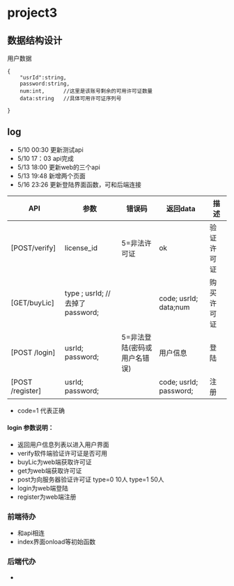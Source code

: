 # project3

## 数据结构设计
用户数据
```
{
	"usrId":string,
	password:string,
	num:int,      //这里是该账号剩余的可用许可证数量
	data:string   //具体可用许可证序列号
	
}
```
## log

+ 5/10 00:30 更新测试api
+ 5/10 17：03 api完成
+ 5/13 18:00 更新web的三个api
+ 5/13 19:48 新增两个页面
+ 5/16 23:26 更新登陆界面函数，可和后端连接


| API                           | 参数                                          | 错误码                            | 返回data                         | 描述     |
| ----------------------------- | --------------------------------------------- | --------------------------------- | -------------------------------- | -------- |
| [POST/verify]                 | license_id                                    | 5=非法许可证                       | ok                               | 验证许可证  |
| [GET/buyLic]                  |  type ; usrId; //去掉了password;              |                                   |  code; usrId; data;num              | 购买许可证  |
| [POST /login]                 | usrId; password;                              |5=非法登陆(密码或用户名错误)         | 用户信息                         |登陆|
| [POST /register]              |  usrId; password;                             |                                   |  code; usrId; password;              |注册  |

+ code=1 代表正确

#### login 参数说明：
+ 返回用户信息列表以进入用户界面
+ verify软件端验证许可证是否可用
+ buyLic为web端获取许可证
+ get为web端获取许可证
+ post为向服务器验证许可证
type=0  10人
type=1  50人
+ login为web端登陆
+ register为web端注册



### 前端待办
+ 和api相连
+ index界面onload等初始函数

### 后端代办
+ 

